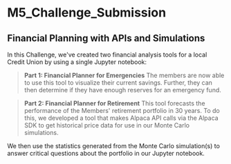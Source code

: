 # **M5_Challenge_Submission**
## **Financial Planning with APIs and Simulations**

In this Challenge, we've created two financial analysis tools for a local Credit Union by using a single Jupyter notebook:
> **Part 1: Financial Planner for Emergencies** 
The members are now able to use this tool to visualize their current savings. Further, they can then determine if they have enough reserves for an emergency fund.

> **Part 2: Financial Planner for Retirement** 
This tool forecasts the performance of the Members' retirement portfolio in 30 years. To do this, we developed a tool that makes Alpaca API calls via the Alpaca SDK to get historical price data for use in our Monte Carlo simulations.

We then use the statistics generated from the Monte Carlo simulation(s) to answer critical questions about the portfolio in our Jupyter notebook.
